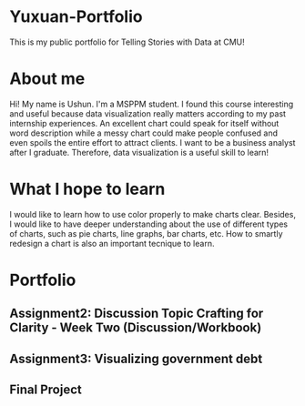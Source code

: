 # Yuxuan-Portfolio
This is my public portfolio for Telling Stories with Data at CMU!

# About me
Hi! My name is Ushun. I'm a MSPPM student. I found this course interesting and useful because data visualization really matters according to my past internship experiences. An excellent chart could speak for itself without word description while a messy chart could make people confused and even spoils the entire effort to attract clients. I want to be a business analyst after I graduate. Therefore, data visualization is a useful skill to learn!

# What I hope to learn
I would like to learn how to use color properly to make charts clear. Besides, I would like to have deeper understanding about the use of different types of charts, such as pie charts, line graphs, bar charts, etc. How to smartly redesign a chart is also an important tecnique to learn.

# Portfolio
## Assignment2: Discussion Topic Crafting for Clarity - Week Two (Discussion/Workbook)
## Assignment3: Visualizing government debt
## Final Project
<div class="flourish-embed flourish-chart" data-src="visualisation/7246556"><script src="https://public.flourish.studio/resources/embed.js"></script></div>
